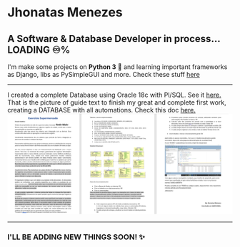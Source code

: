 # Jhonatas Menezes

## A Software & Database Developer in process... LOADING ♾️%

I'm make some projects on **Python 3** 🐍 and learning important frameworks as Django, libs as PySimpleGUI and more.
Check these stuff [here](https://github.com/JhonatasMenezes/Projetos_Python)



---
I created a complete Database using Oracle 18c with Pl/SQL. See it [here.](https://github.com/JhonatasMenezes/Projeto_FullDataBase_Mercado)
That is the picture of guide text to finish my great and complete first work, creating a DATABASE with all automations.
Check this doc [here.](https://github.com/JhonatasMenezes/Projeto_FullDataBase_Mercado/blob/main/Exerc%C3%ADcio%20Supermercado.pdf)
![Alt text](https://github.com/JhonatasMenezes/Projeto_FullDataBase_Mercado/blob/main/Oficial.png)


--- 
### I'LL BE ADDING NEW THINGS SOON! ✨

